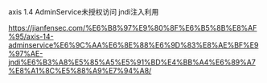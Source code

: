 axis 1.4 AdminService未授权访问 jndi注入利用

https://jianfensec.com/%E6%B8%97%E9%80%8F%E6%B5%8B%E8%AF%95/axis-14-adminservice%E6%9C%AA%E6%8E%88%E6%9D%83%E8%AE%BF%E9%97%AE-jndi%E6%B3%A8%E5%85%A5%E5%91%BD%E4%BB%A4%E6%89%A7%E8%A1%8C%E5%88%A9%E7%94%A8/
